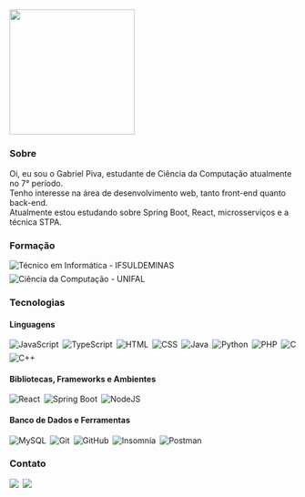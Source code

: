## <img src="https://img.shields.io/static/v1?label=Github&message=Gabriel Piva&color=f8efd4&style=for-the-badge&logo=GitHub" width="220px">

### Sobre
Oi, eu sou o Gabriel Piva, estudante de Ciência da Computação atualmente no 7° período.<br>
Tenho interesse na área de desenvolvimento web, tanto front-end quanto back-end.<br>
Atualmente estou estudando sobre Spring Boot, React, microsserviços e a técnica STPA. 

### Formação
<div style="display: flex; gap: 7px; flex-wrap: wrap;">
    <img src="https://img.shields.io/badge/Técnico em Informática-IFSULDEMINAS-00B14F?style=flat-square&labelColor=161616" alt="Técnico em Informática - IFSULDEMINAS">
    <img src="https://img.shields.io/badge/Ciência da Computação-UNIFAL-0071C5?style=flat-square&labelColor=161616" alt="Ciência da Computação - UNIFAL">
</div>

### Tecnologias
#### Linguagens
<div style="display: flex; gap: 7px; flex-wrap: wrap;">
    <img src="https://img.shields.io/badge/Javascript-F0DB4F?style=for-the-badge&logo=javascript&logoColor=F0DB4F&labelColor=070707" alt="JavaScript">
    <img src="https://img.shields.io/badge/TypeScript-007ACC?style=for-the-badge&logo=typescript&logoColor=007ACC&labelColor=070707" alt="TypeScript">
    <img src="https://img.shields.io/badge/HTML5-E34F26?style=for-the-badge&logo=html5&logoColor=E34F26&labelColor=070707" alt="HTML">
    <img src="https://img.shields.io/badge/CSS3-1572B6?style=for-the-badge&logo=css3&logoColor=1572B6&labelColor=070707" alt="CSS">
    <img src="https://img.shields.io/badge/Java-E84135?style=for-the-badge&logo=openjdk&logoColor=E84135&labelColor=070707" alt="Java">
    <img src="https://img.shields.io/badge/Python-3670A0?style=for-the-badge&logo=python&logoColor=3670A0&labelColor=070707" alt="Python">
    <img src="https://img.shields.io/badge/PHP-777BB4?style=for-the-badge&logo=php&logoColor=777BB4&labelColor=070707" alt="PHP">
    <img src="https://img.shields.io/badge/C-3a464b?style=for-the-badge&logo=c&logoColor=3a464b&labelColor=070707" alt="C">
    <img src="https://img.shields.io/badge/C%2B%2B-00599C?style=for-the-badge&logo=c%2B%2B&logoColor=00599C&labelColor=070707" alt="C++">
</div>

#### Bibliotecas, Frameworks e Ambientes
<div style="display: flex; gap: 7px; flex-wrap: wrap;">
    <img src="https://img.shields.io/badge/React-0175AA?style=for-the-badge&logo=react&logoColor=61DAFB&labelColor=070707" alt="React">
    <img src="https://img.shields.io/badge/Spring Boot-6DB33F?style=for-the-badge&logo=spring&logoColor=6DB33F&labelColor=070707" alt="Spring Boot">
    <img src="https://img.shields.io/badge/NodeJS-339933?style=for-the-badge&logo=node.js&logoColor=339933&labelColor=070707" alt="NodeJS">
</div>

#### Banco de Dados e Ferramentas
<div style="display: flex; gap: 7px; flex-wrap: wrap;">
    <img src="https://img.shields.io/badge/MySQL-316192?style=for-the-badge&logo=mysql&logoColor=316192&labelColor=070707" alt="MySQL">
    <img src="https://img.shields.io/badge/GIT-E44C30?style=for-the-badge&logo=git&logoColor=E44C30&labelColor=070707" alt="Git">
    <img src="https://img.shields.io/badge/GitHub-f8efd4?style=for-the-badge&logo=github&logoColor=f8efd4&labelColor=070707" alt="GitHub">
    <img src="https://img.shields.io/badge/Insomnia-7B00FF?style=for-the-badge&logo=insomnia&logoColor=7B00FF&labelColor=070707" alt="Insomnia">
    <img src="https://img.shields.io/badge/Postman-FF6C37?style=for-the-badge&logo=postman&logoColor=FF6C37&labelColor=070707" alt="Postman">
</div>

### Contato 
<div style="display: flex; gap: 7px; flex-wrap: wrap;">
    <a href="https://www.linkedin.com/in/gabriel-piva/" target="_blank"><img src="https://img.shields.io/badge/LinkedIn-0077B5?style=for-the-badge&logo=linkedin&logoColor=white"></a>
    <a href="mailto:gabriel.piva@sou.unifal-mg.edu.br"><img src="https://img.shields.io/badge/-Gmail-red?style=for-the-badge&logo=gmail&logoColor=white"></a>
</div>
